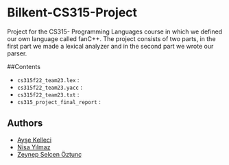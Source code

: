 # Bilkent-CS315-Project
Project for the CS315- Programming Languages course in which we defined our own language called fanC++. The project consists of two parts, in the first part we made a lexical analyzer and in the second part we wrote our parser. 

##Contents
- `cs315f22_team23.lex` :   
- `cs315f22_team23.yacc` :   
- `cs315f22_team23.txt` :   
- `cs315_project_final_report` :   



## Authors
- [Ayşe Kelleci](https://github.com/aysekelleci)
- [Nisa Yılmaz](https://github.com/nisayilmaz)
- [Zeynep Selcen Öztunç](https://github.com/zeynepoztunc)
